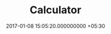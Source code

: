 ---
title: Calculator
page_name: calculator
short_description: An Android Calculator for the web.
dest: https://mukilane.github.io/projects/frontend/calculator
color: 
tag:
- AngularJS
- Material Design
image: "/assets/projects/calculator.png"
languages:
- AngularJS
- HTML
- CSS3
- MathJS
description: 'This Calculator is a completely functional calculator with all  general
  functions and many scientific functions.

'
features:
- Supports most mathematical functions. (using MathJS)
- Material Design interface
- Animations
- Remembers last answer
date: 2017-01-08 15:05:20.000000000 +05:30
permalink: "/project/calculator.html"
layout: project
---